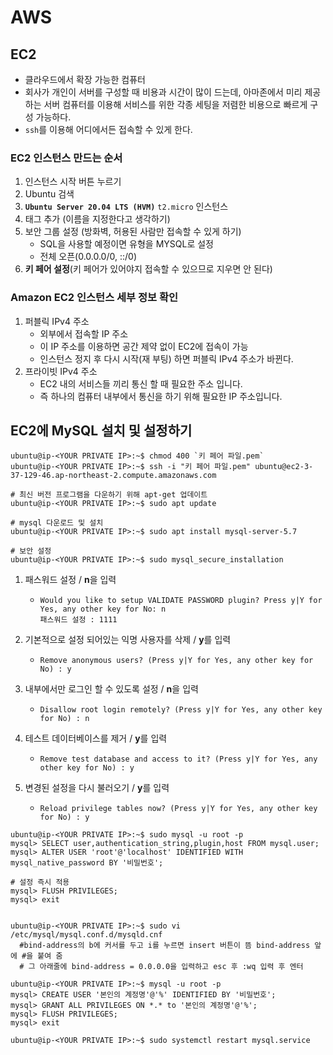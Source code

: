 # AWS

## EC2

- 클라우드에서 확장 가능한 컴퓨터
- 회사가 개인이 서버를 구성할 때 비용과 시간이 많이 드는데, 아마존에서 미리 제공하는 서버 컴퓨터를 이용해 서비스를 위한 각종 세팅을 저렴한 비용으로 빠르게 구성 가능하다.
- `ssh`를 이용해 어디에서든 접속할 수 있게 한다.



### EC2 인스턴스 만드는 순서

1. 인스턴스 시작 버튼 누르기
2. Ubuntu 검색
3. **`Ubuntu Server 20.04 LTS (HVM)`** `t2.micro` 인스턴스
4. 태그 추가 (이름을 지정한다고 생각하기)
5. 보안 그룹 설정 (방화벽, 허용된 사람만 접속할 수 있게 하기)
   - SQL을 사용할 예정이면 유형을 MYSQL로 설정
   - 전체 오픈(0.0.0.0/0, ::/0)
6. **키 페어 설정**(키 페어가 있어야지 접속할 수 있으므로 지우면 안 된다)



### Amazon EC2 인스턴스 세부 정보 확인

1. 퍼블릭 IPv4 주소
   - 외부에서 접속할 IP 주소
   - 이 IP 주소를 이용하면 공간 제약 없이  EC2에 접속이 가능
   - 인스턴스 정지 후 다시 시작(재 부팅) 하면 퍼블릭 IPv4 주소가 바뀐다.
2. 프라이빗 IPv4 주소
   - EC2 내의 서비스들 끼리 통신 할 때 필요한 주소 입니다.
   - 즉 하나의 컴퓨터 내부에서 통신을 하기 위해 필요한 IP 주소입니다.



## EC2에 MySQL 설치 및 설정하기

```
ubuntu@ip-<YOUR PRIVATE IP>:~$ chmod 400 `키 페어 파일.pem`
ubuntu@ip-<YOUR PRIVATE IP>:~$ ssh -i "키 페어 파일.pem" ubuntu@ec2-3-37-129-46.ap-northeast-2.compute.amazonaws.com

# 최신 버전 프로그램을 다운하기 위해 apt-get 업데이트
ubuntu@ip-<YOUR PRIVATE IP>:~$ sudo apt update

# mysql 다운로드 및 설치
ubuntu@ip-<YOUR PRIVATE IP>:~$ sudo apt install mysql-server-5.7

# 보안 설정
ubuntu@ip-<YOUR PRIVATE IP>:~$ sudo mysql_secure_installation
```

1. 패스워드 설정 /  **n**을 입력

   - ```
     Would you like to setup VALIDATE PASSWORD plugin? Press y|Y for Yes, any other key for No: n
     패스워드 설정 : 1111
     ```

2. 기본적으로 설정 되어있는 익명 사용자를 삭제 /  **y**를 입력

   - ```
     Remove anonymous users? (Press y|Y for Yes, any other key for No) : y
     ```

3. 내부에서만 로그인 할 수 있도록 설정 / **n**을 입력

   - ```
     Disallow root login remotely? (Press y|Y for Yes, any other key for No) : n
     ```

4. 테스트 데이터베이스를 제거 /  **y**를 입력

   - ```
     Remove test database and access to it? (Press y|Y for Yes, any other key for No) : y
     ```

5. 변경된 설정을 다시 불러오기 / **y**를 입력

   - ```
     Reload privilege tables now? (Press y|Y for Yes, any other key for No) : y
     ```

```
ubuntu@ip-<YOUR PRIVATE IP>:~$ sudo mysql -u root -p
mysql> SELECT user,authentication_string,plugin,host FROM mysql.user;
mysql> ALTER USER 'root'@'localhost' IDENTIFIED WITH mysql_native_password BY '비밀번호';

# 설정 즉시 적용
mysql> FLUSH PRIVILEGES;
mysql> exit


ubuntu@ip-<YOUR PRIVATE IP>:~$ sudo vi /etc/mysql/mysql.conf.d/mysqld.cnf
  #bind-address의 b에 커서를 두고 i를 누르면 insert 버튼이 뜸 bind-address 앞에 #을 붙여 줌
  # 그 아래줄에 bind-address = 0.0.0.0을 입력하고 esc 후 :wq 입력 후 엔터

ubuntu@ip-<YOUR PRIVATE IP>:~$ mysql -u root -p
mysql> CREATE USER '본인의 계정명'@'%' IDENTIFIED BY '비밀번호';
mysql> GRANT ALL PRIVILEGES ON *.* to '본인의 계정명'@'%';
mysql> FLUSH PRIVILEGES;
mysql> exit

ubuntu@ip-<YOUR PRIVATE IP>:~$ sudo systemctl restart mysql.service
```

